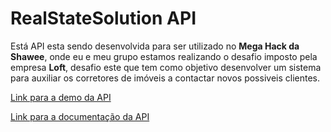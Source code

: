 # RealStateSolution API
Está API esta sendo desenvolvida para ser utilizado no __Mega Hack da Shawee__, onde eu e meu grupo estamos realizando o desafio imposto pela empresa __Loft__, desafio este que tem como objetivo desenvolver um sistema para auxiliar os corretores de imóveis a contactar novos possiveis clientes.

[Link para a demo da API](https://realstatesolution.herokuapp.com/)

[Link para a documentação da API](https://realstatesolution.herokuapp.com/api-docs/)
